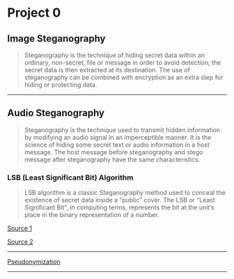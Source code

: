 # Project 0

## Image Steganography

> Steganography is the technique of hiding secret data within an ordinary, non-secret, file or message in order to avoid detection; the secret data is then extracted at its destination. The use of steganography can be combined with encryption as an extra step for hiding or protecting data.

---

## Audio Steganography

> Steganography is the technique used to transmit hidden information by modifying an audio signal in an imperceptible manner. It is the science of hiding some secret text or audio information in a host message. The host message before steganography and stego message after steganography have the same characteristics.

### LSB (Least Significant Bit) Algorithm

> LSB algorithm is a classic Steganography method used to conceal the existence of secret data inside a “public” cover. The LSB or “Least Significant Bit”, in computing terms, represents the bit at the unit’s place in the binary representation of a number.

[Source 1](https://medium.com/@sumit.arora/audio-steganography-the-art-of-hiding-secrets-within-earshot-part-1-of-2-6a3bbd706e15)

[Source 2](https://sumit-arora.medium.com/audio-steganography-the-art-of-hiding-secrets-within-earshot-part-2-of-2-c76b1be719b3)

---

[Pseudonymization](https://en.wikipedia.org/wiki/Pseudonymization#:~:text=Pseudonymization%20is%20a%20data%20management,more%20artificial%20identifiers%2C%20or%20pseudonyms.)

---

<!-- Great -->
[](https://faroit.com/)
[](https://nsfwjs.com/)
[](https://www.audacityteam.org/download/)


<!-- Supplemental -->
[](https://github.com/infinitered/nsfwjs)
[](https://github.com/gantman/nsfw_model)
[]()


<!-- Other Inspiration -->
[](https://github.com/sukumo28/vscode-audio-preview)
[](https://devpost.com/software/deep-fandom)


<!-- Open CV -->
[](https://opencv.org/)
[](https://docs.opencv.org/4.x/dd/d9e/classcv_1_1VideoWriter.html)
[](https://docs.opencv.org/4.x/d8/dfe/classcv_1_1VideoCapture.html)


<!-- Less Likely -->
[](https://github.com/sigsep/open-unmix-pytorch)
<!-- This repository contains the PyTorch (1.8+) implementation of Open-Unmix, a deep neural network reference implementation for music source separation, applicable for researchers, audio engineers and artists.  -->
[](https://github.com/faroit/countnet)
[](https://github.com/RocketScienceAbteilung/git-grid)
[](https://github.com/RocketScienceAbteilung/git-wig)
[](https://github.com/faroit/magiclock)
